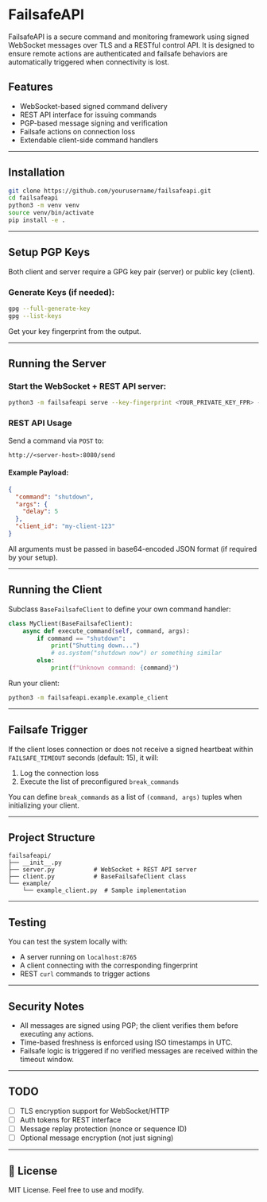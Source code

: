 # FailsafeAPI

FailsafeAPI is a secure command and monitoring framework using signed WebSocket messages over TLS and a RESTful control API. It is designed to ensure remote actions are authenticated and failsafe behaviors are automatically triggered when connectivity is lost.

## Features

- WebSocket-based signed command delivery
- REST API interface for issuing commands
- PGP-based message signing and verification
- Failsafe actions on connection loss
- Extendable client-side command handlers

---

## Installation

```bash
git clone https://github.com/yourusername/failsafeapi.git
cd failsafeapi
python3 -m venv venv
source venv/bin/activate
pip install -e .
````

---

## Setup PGP Keys

Both client and server require a GPG key pair (server) or public key (client).

### Generate Keys (if needed):

```bash
gpg --full-generate-key
gpg --list-keys
```

Get your key fingerprint from the output.

---

## Running the Server

### Start the WebSocket + REST API server:

```bash
python3 -m failsafeapi serve --key-fingerprint <YOUR_PRIVATE_KEY_FPR> --host 0.0.0.0 --port 8765 --http-port 8080
```

### REST API Usage

Send a command via `POST` to:

```
http://<server-host>:8080/send
```

#### Example Payload:

```json
{
  "command": "shutdown",
  "args": {
    "delay": 5
  },
  "client_id": "my-client-123"
}
```

All arguments must be passed in base64-encoded JSON format (if required by your setup).

---

## Running the Client

Subclass `BaseFailsafeClient` to define your own command handler:

```python
class MyClient(BaseFailsafeClient):
    async def execute_command(self, command, args):
        if command == "shutdown":
            print("Shutting down...")
            # os.system("shutdown now") or something similar
        else:
            print(f"Unknown command: {command}")
```

Run your client:

```bash
python3 -m failsafeapi.example.example_client
```

---

## Failsafe Trigger

If the client loses connection or does not receive a signed heartbeat within `FAILSAFE_TIMEOUT` seconds (default: 15), it will:

1. Log the connection loss
2. Execute the list of preconfigured `break_commands`

You can define `break_commands` as a list of `(command, args)` tuples when initializing your client.

---

## Project Structure

```
failsafeapi/
├── __init__.py
├── server.py           # WebSocket + REST API server
├── client.py           # BaseFailsafeClient class
└── example/
    └── example_client.py  # Sample implementation
```

---

## Testing

You can test the system locally with:

* A server running on `localhost:8765`
* A client connecting with the corresponding fingerprint
* REST `curl` commands to trigger actions

---

## Security Notes

* All messages are signed using PGP; the client verifies them before executing any actions.
* Time-based freshness is enforced using ISO timestamps in UTC.
* Failsafe logic is triggered if no verified messages are received within the timeout window.

---

## TODO

* [ ] TLS encryption support for WebSocket/HTTP
* [ ] Auth tokens for REST interface
* [ ] Message replay protection (nonce or sequence ID)
* [ ] Optional message encryption (not just signing)

---

## 📄 License

MIT License. Feel free to use and modify.